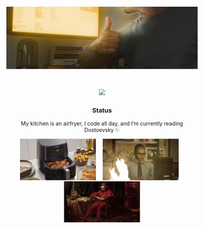 <p align="center">
  <img src="https://github.com/MarlonSteiner/MarlonSteiner/blob/main/github_banner.png" alt="Banner of a developer sitting in front of a desk">
</p>

<h1 align="center">
  <img src="https://readme-typing-svg.herokuapp.com/?font=Inter&size=48&center=true&vCenter=true&width=500&height=70&color=F0C052&duration=4000&lines=Workaholic;+Living+the+Dream+📯;" />
</h1>

<h3 align="center">Status</h3>

<p align="center">
  My kitchen is an airfryer, I code all day, and I’m currently reading Dostoevsky ✨
</p>

<p align="center">
  <img src="https://github.com/MarlonSteiner/MarlonSteiner/blob/main/banner_1.png" width="200" alt="Airfryer">
  <img src="https://raw.githubusercontent.com/MarlonSteiner/MarlonSteiner/main/spacer.png" width="10" height="0" alt="">
  <img src="https://github.com/MarlonSteiner/MarlonSteiner/blob/main/giff.gif" width="200" alt="coding gif">
  <img src="https://raw.githubusercontent.com/MarlonSteiner/MarlonSteiner/main/spacer.png" width="10" height="0" alt="">
  <img src="https://github.com/MarlonSteiner/MarlonSteiner/blob/main/banner_3.png" width="200" alt="Jester sitting down">
</p>
